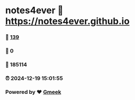 # notes4ever :link: https://notes4ever.github.io 
### :page_facing_up: [139](https://notes4ever.github.io/tag.html) 
### :speech_balloon: 0 
### :hibiscus: 185114 
### :alarm_clock: 2024-12-19 15:01:55 
### Powered by :heart: [Gmeek](https://github.com/Meekdai/Gmeek)
